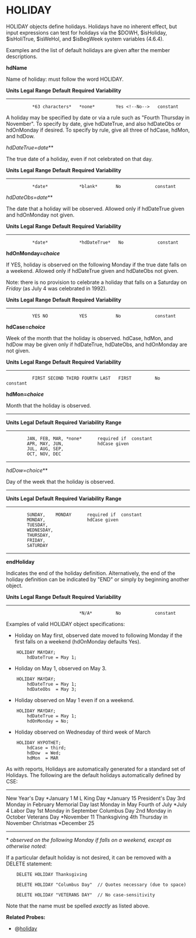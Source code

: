 # HOLIDAY

HOLIDAY objects define holidays. Holidays have no inherent effect, but input expressions can test for holidays via the \$DOWH, \$isHoliday, \$isHoliTrue, \$isWeHol, and \$isBegWeek system variables (4.6.4).

Examples and the list of default holidays are given after the member descriptions.

<!--
hdName is required in the program. WHY? 7-92.
-->
**hdName**

Name of holiday: <!-- if given,--> must follow the word HOLIDAY. <!-- Necessary only if the HOLIDAY object is referenced later with another statement, for example in a LIKE clause or with ALTER; however, we suggest always naming all objects for clearer error messages and future flexibility. -->

  **Units**   **Legal Range**   **Default**   **Required**    **Variability**
  ----------- ----------------- ------------- --------------- -----------------
              *63 characters*   *none*        Yes <!--No-->   constant

A holiday may be specified by date or via a rule such as "Fourth Thursday in November". To specify by date, give hdDateTrue, and also hdDateObs or hdOnMonday if desired. To specify by rule, give all three of hdCase, hdMon, and hdDow.

**hdDateTrue*=date***

The true date of a holiday, even if not celebrated on that day.

  **Units**   **Legal Range**   **Default**   **Required**   **Variability**
  ----------- ----------------- ------------- -------------- -----------------
              *date*            *blank*       No             constant

**hdDateObs*=date***

The date that a holiday will be observed. Allowed only if hdDateTrue given and hdOnMonday not given.

  **Units**   **Legal Range**   **Default**    **Required**   **Variability**
  ----------- ----------------- -------------- -------------- -----------------
              *date*            *hdDateTrue*   No             constant

**hdOnMonday=*choice***

If YES, holiday is observed on the following Monday if the true date falls on a weekend. Allowed only if hdDateTrue given and hdDateObs not given.

Note: there is no provision to celebrate a holiday that falls on a Saturday on *Friday* (as July 4 was celebrated in 1992).

  **Units**   **Legal Range**   **Default**   **Required**   **Variability**
  ----------- ----------------- ------------- -------------- -----------------
              YES NO            YES           No             constant

**hdCase=*choice***

Week of the month that the holiday is observed. hdCase, hdMon, and hdDow may be given only if hdDateTrue, hdDateObs, and hdOnMonday are not given.

  **Units**   **Legal Range**                  **Default**   **Required**   **Variability**
  ----------- -------------------------------- ------------- -------------- -----------------
              FIRST SECOND THIRD FOURTH LAST   FIRST         No             constant

**hdMon=*choice***

Month that the holiday is observed.

  -----------------------------------------------------------------
  **Units** **Legal**      **Default** **Required** **Variability**
            **Range**
  --------- -------------- ----------- ------------ ---------------
            JAN, FEB, MAR, *none*      required if  constant
            APR, MAY, JUN,             hdCase given   
            JUL, AUG, SEP,
            OCT, NOV, DEC

  -----------------------------------------------------------------

**hdDow*=choice***

Day of the week that the holiday is observed.

  -------------------------------------------------------------
  **Units** **Legal**  **Default** **Required** **Variability**
            **Range**
  --------- ---------- ----------- ------------ ---------------
            SUNDAY,    MONDAY      required if  constant
            MONDAY,                hdCase given   
            TUESDAY,
            WEDNESDAY,
            THURSDAY,
            FRIDAY,
            SATURDAY                                                 

  -------------------------------------------------------------

**endHoliday**

Indicates the end of the holiday definition. Alternatively, the end of the holiday definition can be indicated by "END" or simply by beginning another object.

  **Units**   **Legal Range**   **Default**   **Required**   **Variability**
  ----------- ----------------- ------------- -------------- -----------------
                                *N/A*         No             constant

Examples of valid HOLIDAY object specifications:

-   Holiday on May first, observed date moved to following Monday if the first falls on a weekend (hdOnMonday defaults Yes).

<!-- -->
        HOLIDAY MAYDAY;
            hdDateTrue = May 1;

-   Holiday on May 1, observed on May 3.

<!-- -->
        HOLIDAY MAYDAY;
            hdDateTrue = May 1;
            hdDateObs  = May 3;

-   Holiday observed on May 1 even if on a weekend.

<!-- -->
        HOLIDAY MAYDAY;
            hdDateTrue = May 1;
            hdOnMonday = No;

-   Holiday observed on Wednesday of third week of March

<!-- -->
        HOLIDAY HYPOTHET;
            hdCase = third;
            hdDow  = Wed;
            hdMon  = MAR

As with reports, Holidays are automatically generated for a standard set of Holidays. The following are the default holidays automatically defined by CSE:

  ----------------- --------------------------
  New Year's Day    \*January 1
  M L King Day      \*January 15
  President's Day   3rd Monday in February
  Memorial Day      last Monday in May
  Fourth of July    \*July 4
  Labor Day         1st Monday in September
  Columbus Day      2nd Monday in October
  Veterans Day      \*November 11
  Thanksgiving      4th Thursday in November
  Christmas         \*December 25
  ----------------- --------------------------

\* *observed on the following Monday if falls on a weekend, except as otherwise noted:*

If a particular default holiday is not desired, it can be removed with a DELETE statement:

        DELETE HOLIDAY Thanksgiving

        DELETE HOLIDAY "Columbus Day"  // Quotes necessary (due to space)

        DELETE HOLIDAY "VETERANS DAY"  // No case-sensitivity

Note that the name must be spelled *exactly* as listed above.

**Related Probes:**

- @[holiday](#p_holiday)
